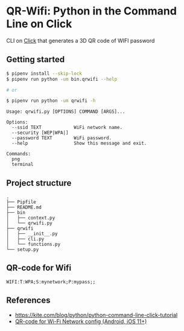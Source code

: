 # QR-Wifi: Python in the Command Line on Click

CLI on [Click](https://click.palletsprojects.com/en/7.x/) that generates a 3D QR code of WIFI password

## Getting started

```bash
$ pipenv install --skip-lock
$ pipenv run python -um bin.qrwifi --help

# or

$ pipenv run python -um qrwifi -h
```

```
Usage: qrwifi.py [OPTIONS] COMMAND [ARGS]...

Options:
  --ssid TEXT            WiFi network name.
  --security [WEP|WPA|]
  --password TEXT        WiFi password.
  --help                 Show this message and exit.

Commands:
  png
  terminal
```

## Project structure

```
.
├── Pipfile
├── README.md
├── bin
│   ├── context.py
│   └── qrwifi.py
├── qrwifi
│   ├── __init__.py
│   ├── cli.py
│   └── functions.py
└── setup.py
```

## QR-code for Wifi

```
WIFI:T:WPA;S:mynetwork;P:mypass;;
```

## References

- https://kite.com/blog/python/python-command-line-click-tutorial
- [QR-code for Wi-Fi Network config (Android, iOS 11+)](https://github.com/zxing/zxing/wiki/Barcode-Contents#wifi-network-config-android)

